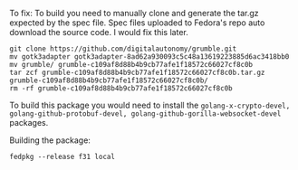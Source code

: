 To fix: To build you need to manually clone and generate the tar.gz expected by the spec file.
Spec files uploaded to Fedora's repo auto download the source code. I would fix this later.

```
git clone https://github.com/digitalautonomy/grumble.git
mv gotk3adapter gotk3adapter-8ad62a930093c5c48a13619223885d6ac3418bb0
mv grumble/ grumble-c109af8d88b4b9cb77afe1f18572c66027cf8c0b
tar zcf grumble-c109af8d88b4b9cb77afe1f18572c66027cf8c0b.tar.gz grumble-c109af8d88b4b9cb77afe1f18572c66027cf8c0b/
rm -rf grumble-c109af8d88b4b9cb77afe1f18572c66027cf8c0b
```

To build this package you would need to install the `golang-x-crypto-devel, golang-github-protobuf-devel, golang-github-gorilla-websocket-devel
` packages.

Building the package:
```
fedpkg --release f31 local
```